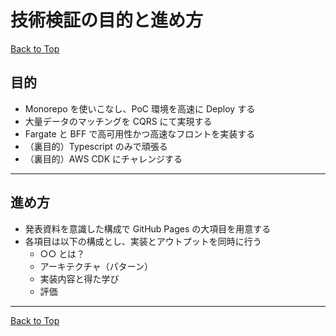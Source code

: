 # 技術検証の目的と進め方

[Back to Top](./index.md)

## 目的

- Monorepo を使いこなし、PoC 環境を高速に Deploy する
- 大量データのマッチングを CQRS にて実現する
- Fargate と BFF で高可用性かつ高速なフロントを実装する
- （裏目的）Typescript のみで頑張る
- （裏目的）AWS CDK にチャレンジする

---

## 進め方

- 発表資料を意識した構成で GitHub Pages の大項目を用意する
- 各項目は以下の構成とし、実装とアウトプットを同時に行う
  - ○○ とは？
  - アーキテクチャ（パターン）
  - 実装内容と得た学び
  - 評価

---

[Back to Top](./index.md)

